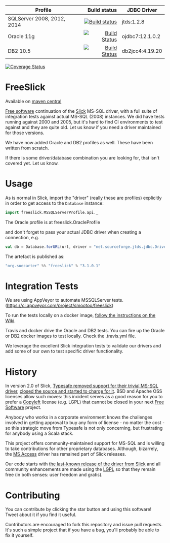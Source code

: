|Profile|Build status|JDBC Driver|
|-------|-----------:|-----------|
|SQLServer 2008, 2012, 2014|[![Build status](https://ci.appveyor.com/api/projects/status/mdrfd7o7067c5vcm?svg=true&branch=master)](https://ci.appveyor.com/project/smootoo/freeslick)|jtds:1.2.8| 
|Oracle 11g|[![Build Status](https://travis-ci.org/smootoo/freeslick.svg?branch=master)](https://travis-ci.org/smootoo/freeslick)|ojdbc7:12.1.0.2|
|DB2 10.5|[![Build Status](https://travis-ci.org/smootoo/freeslick.svg?branch=master)](https://travis-ci.org/smootoo/freeslick)|db2jcc4:4.19.20|

[![Coverage Status](https://coveralls.io/repos/smootoo/freeslick/badge.svg?branch=master)](https://coveralls.io/r/smootoo/freeslick?branch=master)

# FreeSlick

Available on [maven central](http://search.maven.org/#artifactdetails|org.suecarter|freeslick_2.11|3.1.0.1|jar)

[Free software](https://www.gnu.org/philosophy/free-sw.html)
continuation of the [Slick](http://slick.typesafe.com/) MS-SQL driver,
with a full suite of integration tests against actual MS-SQL (2008) instances.
We did have tests running against 2000 and 2005, but it's hard to find CI
environments to test against and they are quite old. Let us know if you
need a driver maintained for those versions.

We have now added Oracle and DB2 profiles as well. These have been written from scratch.

If there is some driver/database combination you are looking for, that isn't covered yet. Let us know.

# Usage

As is normal in Slick, import the "driver" (really these are profiles)
explicitly in order to get access to the `Database` instance:

```scala
import freeslick.MSSQLServerProfile.api._
```

The Oracle profile is at freeslick.OracleProfile

and don't forget to pass your actual JDBC driver when creating a connection, e.g.

```scala
val db = Database.forURL(url, driver = "net.sourceforge.jtds.jdbc.Driver")
```


The artefact is published as:

```scala
"org.suecarter" %% "freeslick" % "3.1.0.1"
```

# Integration Tests

We are using AppVeyor to automate MSSQLServer tests. (https://ci.appveyor.com/project/smootoo/freeslick)

To run the tests locally on a docker image, [follow the instructions on the Wiki](https://github.com/smootoo/freeslick/wiki/Locally-running-the-Integration-Tests).

Travis and docker drive the Oracle and DB2 tests. You can fire up the Oracle or DB2 docker images to test locally. 
Check the .travis.yml file. 

We leverage the excellent Slick integration tests to validate our drivers and add some of our own
to test specific driver functionality.

# History

In version 2.0 of Slick,
[Typesafe removed support for their trivial MS-SQL driver](https://github.com/slick/slick/commit/e1f38fdcaa0e1105f9980c81a945e2ea27f4eb56#diff-50d3fdf1ae11ed9fd46016fbb8271858), [closed the source and started to charge for it](http://slick.typesafe.com/doc/2.0.0/extensions.html). BSD and Apache OSS licenses allow such moves: this incident serves as a good reason for you to prefer a [Copyleft](https://en.wikipedia.org/wiki/Copyleft) license (e.g. LGPL) that cannot be closed in your next [Free Software](http://www.gnu.org/philosophy/free-sw.en.html) project.

Anybody who works in a corporate environment knows the challenges involved in getting approval to buy any form of license - no matter the cost - so this strategic move from Typesafe is not only concerning, but frustrating for anybody using a Scala stack.

This project offers community-maintained support for MS-SQL and is willing to take contributions for other proprietary databases. Although, bizarrely, the [MS Access](https://github.com/slick/slick/blob/2.0.3/src/main/scala/scala/slick/driver/AccessDriver.scala) driver has remained part of Slick releases.

Our code starts with [the last-known release of the driver from Slick](https://github.com/slick/slick/blob/b70a2c7289e9aa4f6e12cf7426c5a91d47e1b4bf/src/main/scala/scala/slick/driver/SQLServerDriver.scala) and all community enhancements are made using the [LGPL](http://opensource.org/licenses/lgpl-3.0.html) so that they remain free (in both senses: user freedom and gratis).

# Contributing

You can contribute by clicking the star button and using this software! Tweet about it if you find it useful.

Contributors are encouraged to fork this repository and issue pull requests. It's such a simple project that if you have a bug, you'll probably be able to fix it yourself.
